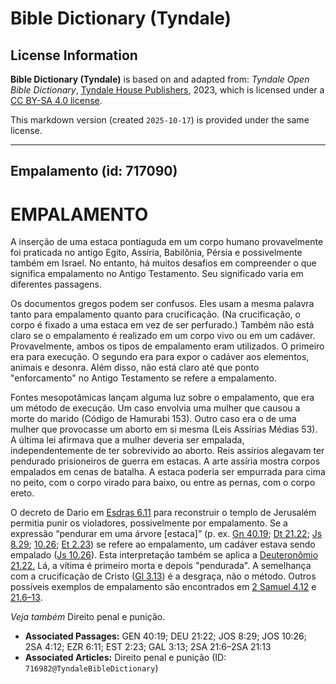 # Bible Dictionary (Tyndale)

## License Information

**Bible Dictionary (Tyndale)** is based on and adapted from: _Tyndale Open Bible Dictionary_, [Tyndale House Publishers](https://tyndaleopenresources.com/), 2023, which is licensed under a [CC BY-SA 4.0 license](https://creativecommons.org/licenses/by-sa/4.0/legalcode.en).

This markdown version (created `2025-10-17`) is provided under the same license.



--------------------------------

## Empalamento (id: 717090)

EMPALAMENTO
===========

A inserção de uma estaca pontiaguda em um corpo humano provavelmente foi praticada no antigo Egito, Assíria, Babilônia, Pérsia e possivelmente também em Israel. No entanto, há muitos desafios em compreender o que significa empalamento no Antigo Testamento. Seu significado varia em diferentes passagens.

Os documentos gregos podem ser confusos. Eles usam a mesma palavra tanto para empalamento quanto para crucificação. (Na crucificação, o corpo é fixado a uma estaca em vez de ser perfurado.) Também não está claro se o empalamento é realizado em um corpo vivo ou em um cadáver. Provavelmente, ambos os tipos de empalamento eram utilizados. O primeiro era para execução. O segundo era para expor o cadáver aos elementos, animais e desonra. Além disso, não está claro até que ponto "enforcamento" no Antigo Testamento se refere a empalamento.

Fontes mesopotâmicas lançam alguma luz sobre o empalamento, que era um método de execução. Um caso envolvia uma mulher que causou a morte do marido (Código de Hamurabi 153\). Outro caso era o de uma mulher que provocasse um aborto em si mesma (Leis Assírias Médias 53\). A última lei afirmava que a mulher deveria ser empalada, independentemente de ter sobrevivido ao aborto. Reis assírios alegavam ter pendurado prisioneiros de guerra em estacas. A arte assíria mostra corpos empalados em cenas de batalha. A estaca poderia ser empurrada para cima no peito, com o corpo virado para baixo, ou entre as pernas, com o corpo ereto.

O decreto de Dario em [Esdras 6\.11](https://ref.ly/Ezra6:11) para reconstruir o templo de Jerusalém permitia punir os violadores, possivelmente por empalamento. Se a expressão “pendurar em uma árvore \[estaca]” (p. ex. [Gn 40\.19](https://ref.ly/Gen40:19); [Dt 21\.22](https://ref.ly/Deut21:22); [Js 8\.29](https://ref.ly/Josh8:29); [10\.26](https://ref.ly/Josh10:26); [Et 2\.23](https://ref.ly/Esth2:23)) se refere ao empalamento, um cadáver estava sendo empalado ([Js 10\.26](https://ref.ly/Josh10:26)). Esta interpretação também se aplica a [Deuteronômio 21\.22\.](https://ref.ly/Deut21:22) Lá, a vítima é primeiro morta e depois "pendurada". A semelhança com a crucificação de Cristo ([Gl 3\.13](https://ref.ly/Gal3:13)) é a desgraça, não o método. Outros possíveis exemplos de empalamento são encontrados em [2 Samuel 4\.12](https://ref.ly/2Sam4:12) e [21\.6–13](https://ref.ly/2Sam21:6-2Sam21:13).

*Veja também* Direito penal e punição.

* **Associated Passages:** GEN 40:19; DEU 21:22; JOS 8:29; JOS 10:26; 2SA 4:12; EZR 6:11; EST 2:23; GAL 3:13; 2SA 21:6–2SA 21:13
* **Associated Articles:** Direito penal e punição (ID: `716982@TyndaleBibleDictionary`)

